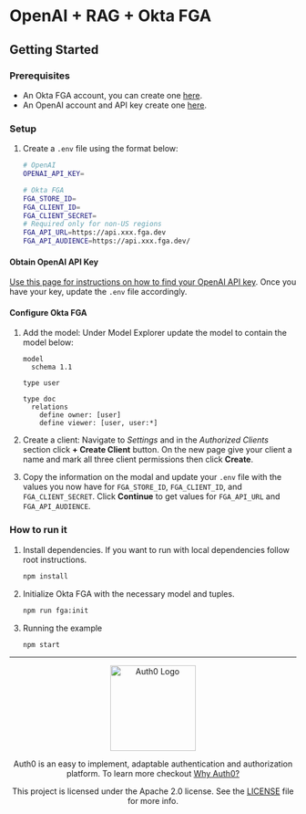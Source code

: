 # OpenAI + RAG + Okta FGA

## Getting Started

### Prerequisites

- An Okta FGA account, you can create one [here](https://dashboard.fga.dev).
- An OpenAI account and API key create one [here](https://platform.openai.com).

### Setup

1. Create a `.env` file using the format below:

   ```sh
   # OpenAI
   OPENAI_API_KEY=

   # Okta FGA
   FGA_STORE_ID=
   FGA_CLIENT_ID=
   FGA_CLIENT_SECRET=
   # Required only for non-US regions
   FGA_API_URL=https://api.xxx.fga.dev
   FGA_API_AUDIENCE=https://api.xxx.fga.dev/
   ```

#### Obtain OpenAI API Key

[Use this page for instructions on how to find your OpenAI API key](https://help.openai.com/en/articles/4936850-where-do-i-find-my-openai-api-key). Once you have your key, update the `.env` file accordingly.

#### Configure Okta FGA

1. Add the model: Under Model Explorer update the model to contain the model below:

   ```
   model
     schema 1.1

   type user

   type doc
     relations
       define owner: [user]
       define viewer: [user, user:*]
   ```

2. Create a client: Navigate to _Settings_ and in the _Authorized Clients_ section click **+ Create Client** button. On the new page give your client a name and mark all three client permissions then click **Create**.

3. Copy the information on the modal and update your `.env` file with the values you now have for `FGA_STORE_ID`, `FGA_CLIENT_ID`, and `FGA_CLIENT_SECRET`. Click **Continue** to get values for `FGA_API_URL` and `FGA_API_AUDIENCE`.

### How to run it

1. Install dependencies. If you want to run with local dependencies follow root instructions.

   ```sh
   npm install
   ```

2. Initialize Okta FGA with the necessary model and tuples.

   ```sh
   npm run fga:init
   ```

3. Running the example
   ```sh
   npm start
   ```


---

<p align="center">
  <picture>
    <source media="(prefers-color-scheme: light)" srcset="https://cdn.auth0.com/website/sdks/logos/auth0_light_mode.png"   width="150">
    <source media="(prefers-color-scheme: dark)" srcset="https://cdn.auth0.com/website/sdks/logos/auth0_dark_mode.png" width="150">
    <img alt="Auth0 Logo" src="https://cdn.auth0.com/website/sdks/logos/auth0_light_mode.png" width="150">
  </picture>
</p>
<p align="center">Auth0 is an easy to implement, adaptable authentication and authorization platform. To learn more checkout <a href="https://auth0.com/why-auth0">Why Auth0?</a></p>
<p align="center">
This project is licensed under the Apache 2.0 license. See the <a href="/LICENSE"> LICENSE</a> file for more info.</p>

